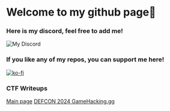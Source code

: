 # Welcome to my github page👋

### Here is my discord, feel free to add me!<br>
![My Discord](https://discord-readme-badge.vercel.app/api?id=475452946037866508)

### If you like any of my repos, you can support me here!<br>
[![ko-fi](https://ko-fi.com/img/githubbutton_sm.svg)](https://ko-fi.com/Q5Q3SCRV8)

### CTF Writeups
[Main page](https://dziksonn.github.io/ctf-writeups/)
[DEFCON 2024 GameHacking.gg](https://dziksonn.github.io/ctf-writeups/writeups.html)

<!--
**Dziksonn/dziksonn** is a ✨ _special_ ✨ repository because its `README.md` (this file) appears on your GitHub profile.

Here are some ideas to get you started:

- 🔭 I’m currently working on ...
- 🌱 I’m currently learning ...
- 👯 I’m looking to collaborate on ...
- 🤔 I’m looking for help with ...
- 💬 Ask me about ...
- 📫 How to reach me: ...
- 😄 Pronouns: ...
- ⚡ Fun fact: ...
-->
